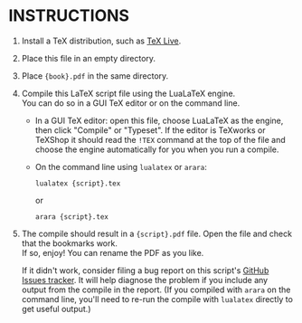 # INSTRUCTIONS

1.  Install a TeX distribution, such as [TeX Live](https://tug.org/texlive/).
2.  Place this file in an empty directory.
3.  Place `{book}.pdf` in the same directory.
4.  Compile this LaTeX script file using the LuaLaTeX engine.  
    You can do so in a GUI TeX editor or on the command line.

    - In a GUI TeX editor: open this file, choose LuaLaTeX as the engine,
      then click "Compile" or "Typeset".
      If the editor is TeXworks or TeXShop it should read the `!TEX` command at the top of
      the file and choose the engine automatically for you when you run a compile.

    - On the command line using `lualatex` or `arara`:  
      
          lualatex {script}.tex
      
      or  

          arara {script}.tex
      
5.  The compile should result in a `{script}.pdf` file. Open the file and check
    that the bookmarks work.  
    If so, enjoy! You can rename the PDF as you like.

    If it didn't work, consider filing a bug report on this script's
    [GitHub Issues tracker](https://github.com/eggdropsoap/BW-Bookmarks/issues).
    It will help diagnose the problem if you include any output from the compile in the report.
    (If you compiled with `arara` on the command line, you'll need to re-run the compile with
    `lualatex` directly to get useful output.)
